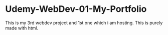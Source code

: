# Udemy-WebDev-01-My-Portfolio
This is my 3rd webdev project and 1st one which i am hosting. This is purely made with html. 
